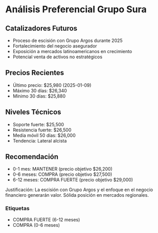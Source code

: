 # Análisis Preferencial Grupo Sura

## Catalizadores Futuros
- Proceso de escisión con Grupo Argos durante 2025
- Fortalecimiento del negocio asegurador
- Exposición a mercados latinoamericanos en crecimiento
- Potencial venta de activos no estratégicos

## Precios Recientes
- Último precio: $25,980 (2025-01-09)
- Máximo 30 días: $26,340
- Mínimo 30 días: $25,880

## Niveles Técnicos
- Soporte fuerte: $25,500
- Resistencia fuerte: $26,500
- Media móvil 50 días: $26,000
- Tendencia: Lateral alcista

## Recomendación
- 0-1 mes: MANTENER (precio objetivo $26,200)
- 0-6 meses: COMPRA (precio objetivo $27,500)
- 6-12 meses: COMPRA FUERTE (precio objetivo $29,000)

Justificación: La escisión con Grupo Argos y el enfoque en el negocio financiero generarán valor. Sólida posición en mercados regionales.

### Etiquetas
- COMPRA FUERTE (6-12 meses)
- COMPRA (0-6 meses)
